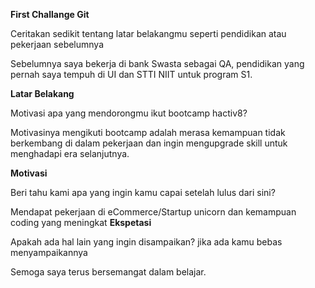 **First Challange Git**

Ceritakan sedikit tentang latar belakangmu seperti pendidikan atau pekerjaan sebelumnya

Sebelumnya saya bekerja di bank Swasta sebagai QA, pendidikan yang pernah saya tempuh di UI dan STTI NIIT untuk program S1.

**Latar Belakang**

Motivasi apa yang mendorongmu ikut bootcamp hactiv8?

Motivasinya mengikuti bootcamp adalah merasa kemampuan tidak berkembang di dalam pekerjaan dan ingin mengupgrade skill untuk menghadapi era selanjutnya.

**Motivasi**

Beri tahu kami apa yang ingin kamu capai setelah lulus dari sini?

Mendapat pekerjaan di eCommerce/Startup unicorn dan kemampuan coding yang meningkat
**Ekspetasi**

Apakah ada hal lain yang ingin disampaikan? jika ada kamu bebas menyampaikannya

Semoga saya terus bersemangat dalam belajar.
